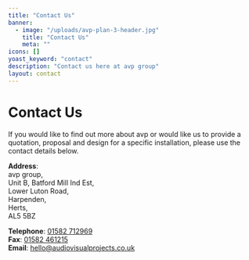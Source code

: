 ```yaml
---
title: "Contact Us"
banner: 
  - image: "/uploads/avp-plan-3-header.jpg"
    title: "Contact Us"
    meta: ""
icons: []
yoast_keyword: "contact"
description: "Contact us here at avp group"
layout: contact
---
```


# Contact Us

If you would like to find out more about avp or would like us to provide a quotation, proposal and design for a specific installation, please use the contact details below.

**Address**:<br>
avp group,<br>
Unit B, Batford Mill Ind Est,<br>
Lower Luton Road,<br>
Harpenden,<br>
Herts,<br>
AL5 5BZ

**Telephone**: [01582 712969](tel:01582712969)<br>
**Fax**: [01582 461215](tel:01582461215)<br>
**Email**: [hello@audiovisualprojects.co.uk](mailto:hello@audiovisualprojects.co.uk)<br>
